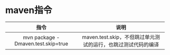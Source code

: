 # maven指令

| 指令 | 说明 |
| :---: | :---: |
| mvn package -Dmaven.test.skip=true | maven.test.skip，不但跳过单元测试的运行，也跳过测试代码的编译 |



